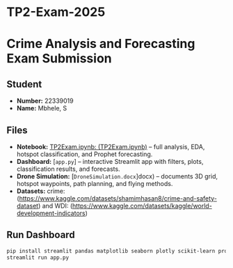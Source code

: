 # TP2-Exam-2025

# Crime Analysis and Forecasting Exam Submission

## Student
- **Number:** 22339019  
- **Name:** Mbhele, S  

## Files
- **Notebook:** [TP2Exam.ipynb: (TP2Exam.ipynb)](https://colab.research.google.com/drive/1FgiRwF3dCf6hgVy6i_FFtkIqAFo5QDyJ?usp=sharing) – full analysis, EDA, hotspot classification, and Prophet forecasting.  
- **Dashboard:** [`app.py`] – interactive Streamlit app with filters, plots, classification results, and forecasts.  
- **Drone Simulation:** [`DroneSimulation.docx`]docx) – documents 3D grid, hotspot waypoints, path planning, and flying methods.  
- **Datasets:** crime: (https://www.kaggle.com/datasets/shamimhasan8/crime-and-safety-dataset) and WDI: (https://www.kaggle.com/datasets/kaggle/world-development-indicators)   

## Run Dashboard
```bash
pip install streamlit pandas matplotlib seaborn plotly scikit-learn prophet
streamlit run app.py

